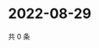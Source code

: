 # 2022-08-29

共 0 条

<!-- BEGIN WEIBO -->
<!-- 最后更新时间 Mon Aug 29 2022 05:15:59 GMT+0800 (China Standard Time) -->

<!-- END WEIBO -->
